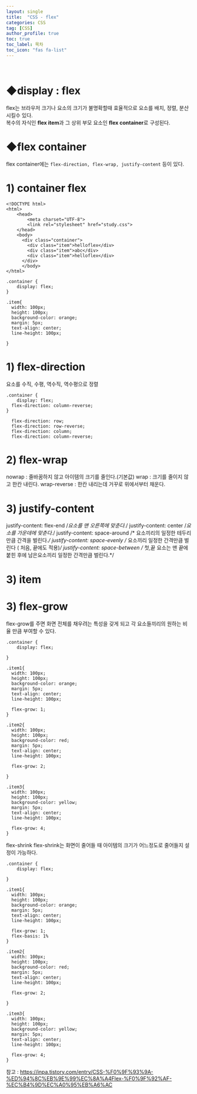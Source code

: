 ```yaml
---
layout: single
title:  "CSS - flex"
categories: CSS
tag: [CSS]
author_profile: true
toc: true
toc_label: 목차
toc_icon: "fas fa-list"
---
```


<br/>





# ◆display : flex
flex는 브라우저 크기나 요소의 크기가 불명확할때 효율적으로 요소를 배치, 정렬, 분산 시킬수 있다.<br/>
복수의 자식인 **flex item**과 그 상위 부모 요소인 **flex container**로 구성된다.
<br>








# ◆flex container
flex container에는 ``flex-direction, flex-wrap, justify-content`` 등이 있다.
# 1) container flex
```
<!DOCTYPE html>
<html>
    <head>
        <meta charset="UTF-8">
        <link rel="stylesheet" href="study.css">
    </head>
    <body>
      <div class="container">
        <div class="item">helloflex</div>
        <div class="item">abc</div>
        <div class="item">helloflex</div>
      </div>
      </body>
</html>
```

```
.container {
	display: flex;
}

.item{
  width: 100px;
  height: 100px;
  background-color: orange;
  margin: 5px;
  text-align: center;
  line-height: 100px;

}
```

# 1) flex-direction
요소를 수직, 수평, 역수직, 역수평으로 정렬
```
.container {
	display: flex;
  flex-direction: column-reverse;
}
```
```
  flex-direction: row;
  flex-direction: row-reverse;
  flex-direction: column;
  flex-direction: column-reverse;
```

# 2) flex-wrap
nowrap : 줄바꿈하지 않고 아이템의 크기를 줄인다.(기본값)
wrap : 크기를 줄이지 않고 한칸 내린다.
wrap-reverse : 한칸 내리는데 거꾸로 위에서부터 채운다.

# 3) justify-content
justify-content: flex-end /*요소를 맨 오른쪽에 맞춘다.*/
justify-content: center /*요소를 가운데에 맞춘다.*/
justify-content: space-around /* 요소끼리의 일정한 테두리 만큼 간격을 벌린다.*/
justify-content: space-evenly /* 요소끼리 일정한 간격만큼 벌린다 ( 처음, 끝에도 적용)*/
justify-content: space-between /* 첫,끝 요소는 맨 끝에 붙힌 후에 남은요소끼리 일정한 간격만큼 벌린다.*/

# 3) item
# 3) flex-grow
flex-grow를 주면 화면 전체를 채우려는 특성을 갖게 되고
각 요소들끼리의 원하는 비율 만큼 부여할 수 있다.
```
.container {
	display: flex;
  
}

.item1{
  width: 100px;
  height: 100px;
  background-color: orange;
  margin: 5px;
  text-align: center;
  line-height: 100px;

  flex-grow: 1;
}

.item2{
  width: 100px;
  height: 100px;
  background-color: red;
  margin: 5px;
  text-align: center;
  line-height: 100px;

  flex-grow: 2;

}

.item3{
  width: 100px;
  height: 100px;
  background-color: yellow;
  margin: 5px;
  text-align: center;
  line-height: 100px;

  flex-grow: 4;
}
```

flex-shrink
flex-shrink는 화면이 줄어들 때 아이템의 크기가 어느정도로 줄어들지 설정이 가능하다.

```
.container {
	display: flex;
  
}

.item1{
  width: 100px;
  height: 100px;
  background-color: orange;
  margin: 5px;
  text-align: center;
  line-height: 100px;

  flex-grow: 1;
  flex-basis: 1%
}

.item2{
  width: 100px;
  height: 100px;
  background-color: red;
  margin: 5px;
  text-align: center;
  line-height: 100px;

  flex-grow: 2;

}

.item3{
  width: 100px;
  height: 100px;
  background-color: yellow;
  margin: 5px;
  text-align: center;
  line-height: 100px;

  flex-grow: 4;
}
```
참고 : https://inpa.tistory.com/entry/CSS-%F0%9F%93%9A-%ED%94%8C%EB%9E%99%EC%8A%A4Flex-%F0%9F%92%AF-%EC%B4%9D%EC%A0%95%EB%A6%AC
